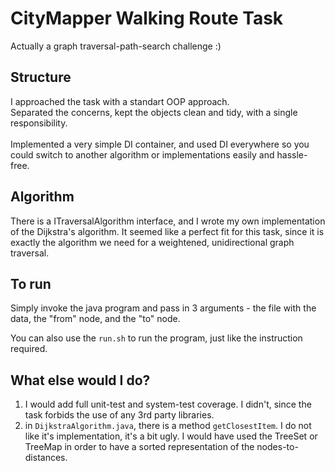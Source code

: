 # CityMapper Walking Route Task
Actually a graph traversal-path-search challenge :)


## Structure
I approached the task with a standart OOP approach. <br />
Separated the concerns, kept the objects clean and tidy, with a single responsibility.
<br />
<br />
Implemented a very simple DI container, and used DI everywhere so you could switch to another algorithm or implementations easily and hassle-free.

## Algorithm
There is a ITraversalAlgorithm interface, and I wrote my own implementation of the Dijkstra's algorithm.
It seemed like a perfect fit for this task, since it is exactly the algorithm we need for a weightened, unidirectional graph traversal.

## To run
Simply invoke the java program and pass in 3 arguments - the file with the data, the "from" node, and the "to" node.

You can also use the ```run.sh``` to run the program, just like the instruction required.  
 
## What else would I do?
1. I would add full unit-test and system-test coverage. I didn't, since the task forbids the use of any 3rd party libraries.
2. in ```DijkstraAlgorithm.java```, there is a method ```getClosestItem```. I do not like it's implementation, it's a bit ugly. I would have used the TreeSet or TreeMap in order to have a sorted representation of the nodes-to-distances.
